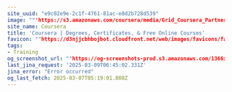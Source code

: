 ```yaml
---
site_uuid: "e9c02e9e-2c1f-4761-81ac-e8d2b728d539"
image: ""'https://s3.amazonaws.com/coursera/media/Grid_Coursera_Partners_updated.png'""
site_name: Coursera
title: 'Coursera | Degrees, Certificates, & Free Online Courses'
favicon: ""https://d3njjcbhbojbot.cloudfront.net/web/images/favicons/favicon-v2-194x194.png""
tags:
- Training
og_screenshot_url: ""https://og-screenshots-prod.s3.amazonaws.com/1366x768/80/false/10722b3ea7e90c7605cee925546ed5a1210887c850b8ca41552a255d4c3704c7.jpeg""
last_jina_request: '2025-03-09T06:45:02.331Z'
jina_error: "Error occurred"
og_last_fetch: 2025-03-07T05:19:01.808Z
---
```


